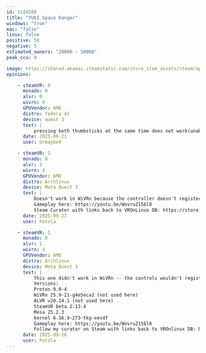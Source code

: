 ```yaml
---
id: 1184500
title: "YUKI Space Ranger"
windows: "true"
mac: "false"
linux: false
positive: 58
negative: 5
estimated_owners: "20000 - 50000"
peak_ccu: 0

image: https://shared.akamai.steamstatic.com/store_item_assets/steam/apps/1184500/header.jpg?t=1731421018
opinions:

    - steamVR: 0
      monado: 0
      alvr: 0
      wivrn: 4
      GPUVendor: AMD
      distro: fedora 42
      device: quest 3
      text: |
          pressing both thumbsticks at the same time does not work(unable to get past the first screen)
      date: 2025-06-21
      user: drmaybe9

    - steamVR: 1
      monado: 0
      alvr: 1
      wivrn: 4
      GPUVendor: AMD
      distro: Archlinux
      device: Meta Quest 3
      text: |
          Doesn't work in WiVRn because the controller doesn't register inputs. Works in ALVR and Steam Link.
          Gameplay here: https://youtu.be/WovruZ15bl8
          Steam Curator with links back to VROnLinux DB: https://store.steampowered.com/curator/45753882-VR-Linux
      date: 2025-09-27
      user: Patola

    - steamVR: 1
      monado: 0
      alvr: 1
      wivrn: 4
      GPUVendor: AMD
      distro: Archlinux
      device: Meta Quest 3
      text: |
          This one didn't work in WiVRn -- the controls wouldn't register. It did in ALVR and Steam Link.
          Versions:
          Proton 9.0-4
          WiVRn 25.9-21-g4e5eca2 (not used here)
          ALVR v20.14.1 (not used here)
          SteamVR beta 2.13.4
          Mesa 25.2.3
          kernel 6.16.9-273-tkg-eevdf
          Gameplay here: https://youtu.be/WovruZ15bl8
          Follow my curator on Steam with links back to VROnlinux DB: https://store.steampowered.com/curator/45753882-VR-Linux
      date: 2025-09-28
      user: Patola
---
```

